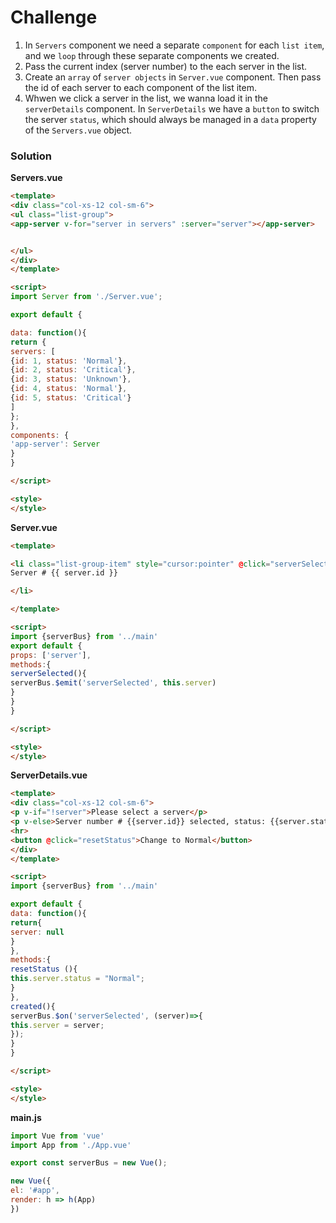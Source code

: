 # Challenge

1. In `Servers` component we need a separate `component` for each `list item`, and we `loop` through these separate components we created. 
2. Pass the current index (server number) to the each server in the list. 
3. Create an `array` of `server objects` in `Server.vue` component. Then pass the id of each server to each component of the list item. 
4. Whwen we click a server in the list, we wanna load it in the `serverDetails` component. In `ServerDetails` we have a `button` to switch the server `status`, which should always be managed in a `data` property of the `Servers.vue` object. 

### Solution

**Servers.vue**

```html
<template>
<div class="col-xs-12 col-sm-6">
<ul class="list-group">
<app-server v-for="server in servers" :server="server"></app-server> 


</ul>
</div> 
</template>

<script>
import Server from './Server.vue';

export default {

data: function(){
return {
servers: [
{id: 1, status: 'Normal'},
{id: 2, status: 'Critical'},
{id: 3, status: 'Unknown'},
{id: 4, status: 'Normal'},
{id: 5, status: 'Critical'}
]
};
},
components: {
'app-server': Server
}
}

</script>

<style>
</style>
```

**Server.vue**

```html
<template>

<li class="list-group-item" style="cursor:pointer" @click="serverSelected">
Server # {{ server.id }}

</li>

</template>

<script>
import {serverBus} from '../main'
export default {
props: ['server'],
methods:{
serverSelected(){
serverBus.$emit('serverSelected', this.server)
}
}
}

</script>

<style>
</style>
```

**ServerDetails.vue**

```html
<template>
<div class="col-xs-12 col-sm-6">
<p v-if="!server">Please select a server</p>
<p v-else>Server number # {{server.id}} selected, status: {{server.status}}</p>
<hr>
<button @click="resetStatus">Change to Normal</button>
</div>
</template>

<script>
import {serverBus} from '../main'

export default {
data: function(){
return{
server: null
}
},
methods:{
resetStatus (){
this.server.status = "Normal";
}
},
created(){
serverBus.$on('serverSelected', (server)=>{
this.server = server; 
});
}
}

</script>

<style>
</style>
```

**main.js**

```js
import Vue from 'vue'
import App from './App.vue'

export const serverBus = new Vue();

new Vue({
el: '#app',
render: h => h(App)
})
```

